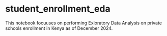 # student_enrollment_eda
This  notebook focuuses on performing Exloratory Data Analysis on private schools enrollment in Kenya as of December 2024.
